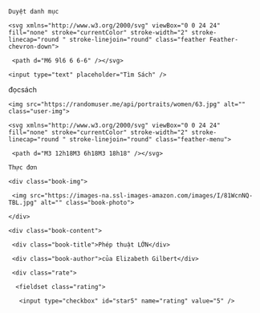 <div class="cửa hàng sách">

<div class="header">

  <div class="duyệt">

   <div class="browse-category">

    Duyệt danh mục

    <svg xmlns="http://www.w3.org/2000/svg" viewBox="0 0 24 24" fill="none" stroke="currentColor" stroke-width="2" stroke-linecap="round " stroke-linejoin="round" class="feather Feather-chevron-down">

     <path d="M6 9l6 6 6-6" /></svg>

   </div>

   <div class="search-bar">

    <input type="text" placeholder="Tìm Sách" />

   </div>

  </div>

  <div class="header-title">đọc<span>sách</span></div>

  <div class="profile">

   <div class="user-profile">

    <img src="https://randomuser.me/api/portraits/women/63.jpg" alt="" class="user-img">

   </div>

   <div class="profile-menu">

    <svg xmlns="http://www.w3.org/2000/svg" viewBox="0 0 24 24" fill="none" stroke="currentColor" stroke-width="2" stroke-linecap="round " stroke-linejoin="round" class="feather-menu">

     <path d="M3 12h18M3 6h18M3 18h18" /></svg>

    Thực đơn

   </div>

  </div>

</div>

<div class="book-slide">

  <div class="book js-flickity" data-flickity-options='{ "wrapAround": true }'>

   <div class="book-cell">

    <div class="book-img">

     <img src="https://images-na.ssl-images-amazon.com/images/I/81WcnNQ-TBL.jpg" alt="" class="book-photo">

    </div>

    <div class="book-content">

     <div class="book-title">Phép thuật LỚN</div>

     <div class="book-author">của Elizabeth Gilbert</div>

     <div class="rate">

      <fieldset class="rating">

       <input type="checkbox" id="star5" name="rating" value="5" />
